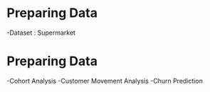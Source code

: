 # Preparing Data
-Dataset : Supermarket

# Preparing Data
-Cohort Analysis
-Customer Movement Analysis
-Churn Prediction
